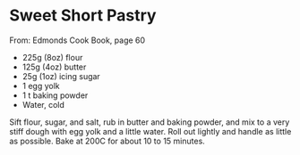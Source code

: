 # Sweet Short Pastry
From: Edmonds Cook Book, page 60

* 225g (8oz) flour
* 125g (4oz) butter
* 25g (1oz) icing sugar
* 1 egg yolk
* 1 t baking powder
* Water, cold

Sift flour, sugar, and salt, rub in butter and baking powder, and mix to a very stiff dough with egg yolk and a little water.  Roll out lightly and handle as little as possible.  Bake at 200C for about 10 to 15 minutes.

